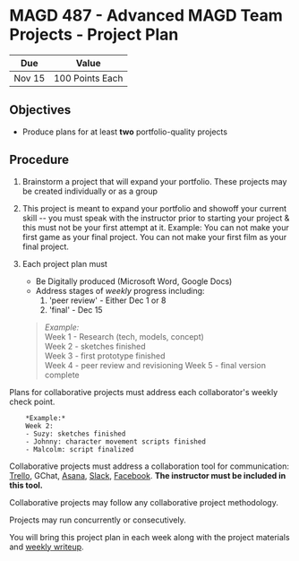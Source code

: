 # MAGD 487 - Advanced MAGD Team Projects - Project Plan

Due  | Value
------- | -------
Nov 15 | 100 Points Each

## Objectives
+ Produce plans for at least **two** portfolio-quality projects

## Procedure
1. Brainstorm a project that will expand your portfolio.
These projects may be created individually or as a group

2. This project is meant to expand your portfolio and showoff your current skill -- you must speak with the instructor prior to starting your project & this must not be your first attempt at it. Example: You can not make your first game as your final project. You can not make your first film as your final project. 

3. Each project plan must
	+	Be Digitally produced (Microsoft Word, Google Docs)
	+ Address stages of _weekly_ progress including:
		1. 'peer review' - Either Dec 1 or 8
		3. 'final' - Dec 15

	> *Example:*<br>
	> Week 1 - Research (tech, models, concept)<br>
	> Week 2 - sketches finished <br>
	> Week 3 - first prototype finished <br>
	> Week 4 - peer review and revisioning
	> Week 5 - final version complete


Plans for collaborative projects must address each collaborator's weekly check point.

		*Example:*
		Week 2:
		- Suzy: sketches finished
		- Johnny: character movement scripts finished
		- Malcolm: script finalized

Collaborative projects must address a collaboration tool for communication: [Trello](http://trello), GChat, [Asana](http://asana.com), [Slack](http://slack.com), [Facebook](http://messenger.com). **The instructor must be included in this tool.**

Collaborative projects may follow any collaborative project methodology.

Projects may run concurrently or consecutively.

You will bring this project plan in each week along with the project materials and [weekly writeup](WeeklyWriteup.md).
